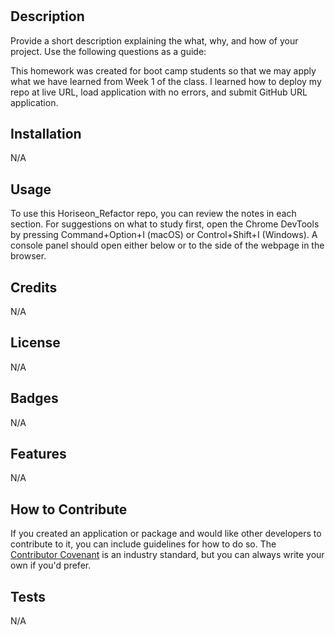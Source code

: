 # <HORISEON REFACTOR>

## Description

Provide a short description explaining the what, why, and how of your project. Use the following questions as a guide:

This homework was created for boot camp students so that we may apply what we have learned from Week 1 of the class. I learned how to deploy my repo at live URL, load application with no errors, and submit GitHub URL application.

## Installation

N/A

## Usage

To use this Horiseon_Refactor repo, you can review the notes in each section. For suggestions on what to study first, open the Chrome DevTools by pressing Command+Option+I (macOS) or Control+Shift+I (Windows). A console panel should open either below or to the side of the webpage in the browser. 

## Credits

N/A

## License

N/A

## Badges

N/A

## Features

N/A

## How to Contribute

If you created an application or package and would like other developers to contribute to it, you can include guidelines for how to do so. The [Contributor Covenant](https://www.contributor-covenant.org/) is an industry standard, but you can always write your own if you'd prefer.

## Tests

N/A